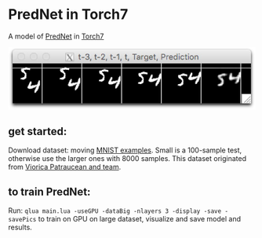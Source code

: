 # PredNet in Torch7

A model of [PredNet](https://coxlab.github.io/prednet/) in [Torch7](http://torch.ch/)

![sample](sample.jpg)

## get started:

Download dataset: moving [MNIST examples](https://www.dropbox.com/sh/fvsqod4uv7yp0dp/AAAHoHUjkXg4mW6OvV91TgaEa). Small is a 100-sample test, otherwise use the larger ones with 8000 samples. This dataset originated from [Viorica Patraucean and team](http://mi.eng.cam.ac.uk/~vp344/).


## to train PredNet:

Run: ```qlua main.lua -useGPU -dataBig -nlayers 3 -display -save -savePics``` to train on GPU on large dataset, visualize and save model and results.
